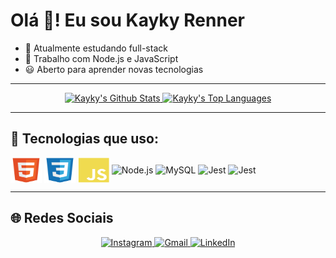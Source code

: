 # Olá 👋! Eu sou Kayky Renner

- 🔭 Atualmente estudando full-stack
- 🌱 Trabalho com Node.js e JavaScript
- 😃 Aberto para aprender novas tecnologias

---

<div align="center">
  <a href="https://github.com/KaykyRenner">
    <img height="180em" src="https://github-readme-stats.vercel.app/api?username=KaykyRenner&show_icons=true&include_all_commits=true&theme=dracula&hide_border=true" alt="Kayky's Github Stats"/>
  </a>
  <a href="https://github.com/KaykyRenner">
    <img height="180em" src="https://github-readme-stats.vercel.app/api/top-langs/?username=KaykyRenner&layout=compact&theme=dracula&hide_border=true" alt="Kayky's Top Languages"/>
  </a>
</div>

---

## 🚀 Tecnologias que uso:

<div style="display: inline_block">
  <img align="center" alt="HTML" height="40" width="50" src="https://raw.githubusercontent.com/devicons/devicon/master/icons/html5/html5-original.svg" />
  <img align="center" alt="CSS" height="40" width="50" src="https://raw.githubusercontent.com/devicons/devicon/master/icons/css3/css3-original.svg" />
  <img align="center" alt="JavaScript" height="40" width="50" src="https://raw.githubusercontent.com/devicons/devicon/master/icons/javascript/javascript-plain.svg" />
  <img align="center" alt="Node.js" height="40" width="50" src="https://icongr.am/devicon/nodejs-original.svg?size=128&color=currentColor" />
  <img align="center" alt="MySQL" height="40" width="50" src="https://icongr.am/devicon/mysql-original.svg?size=128&color=currentColor" />
  <img align="center" alt="Jest" height="40" width="50" src="https://static-00.iconduck.com/assets.00/jest-icon-927x1024-76mphqgk.png" />
  <img align="center" alt="Jest" height="40" width="50" src="https://user-images.githubusercontent.com/105131652/186226747-206a5cb6-0390-445f-9ab7-aaa88827750e.jpg" />
</div>

---

## 🌐 Redes Sociais

<div align="center">
  <a href="https://www.instagram.com/kayky_renner/" target="_blank">
    <img src="https://img.shields.io/badge/-Instagram-E4405F?style=for-the-badge&logo=instagram&logoColor=white" alt="Instagram"/>
  </a>
  <a href="mailto:kayky.renner.sg@gmail.com" target="_blank">
    <img src="https://img.shields.io/badge/-Gmail-D14836?style=for-the-badge&logo=gmail&logoColor=white" alt="Gmail"/>
  </a>
  <a href="https://www.linkedin.com/in/kayky-renner-7955ba1a0/" target="_blank">
    <img src="https://img.shields.io/badge/-LinkedIn-0077B5?style=for-the-badge&logo=linkedin&logoColor=white" alt="LinkedIn"/>
  </a>
</div>
